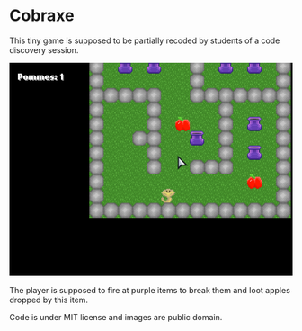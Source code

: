 # Cobraxe
This tiny game is supposed to be partially recoded by students of a code discovery session.

![capture](https://raw.githubusercontent.com/Tym17/Cobraxe/master/doc/Capture.PNG)

The player is supposed to fire at purple items to break them and loot apples dropped by this item.

Code is under MIT license and images are public domain.
